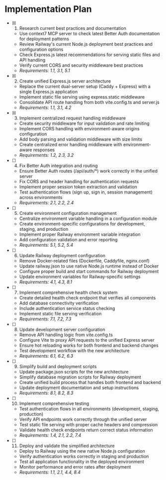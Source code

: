 # Implementation Plan

- [x] 1. Research current best practices and documentation

  - Use context7 MCP server to check latest Better Auth documentation for deployment patterns
  - Review Railway's current Node.js deployment best practices and configuration options
  - Check Express.js latest recommendations for serving static files and API handling
  - Verify current CORS and security middleware best practices
  - _Requirements: 1.1, 3.1, 5.1_

- [x] 2. Create unified Express.js server architecture

  - Replace the current dual-server setup (Caddy + Express) with a single Express.js application
  - Implement static file serving using express.static middleware
  - Consolidate API route handling from both vite.config.ts and server.js
  - _Requirements: 1.1, 3.1, 4.2_

- [x] 3. Implement centralized request handling middleware

  - Create security middleware for input validation and rate limiting
  - Implement CORS handling with environment-aware origins configuration
  - Add body parsing and validation middleware with size limits
  - Create centralized error handling middleware with environment-aware responses
  - _Requirements: 1.2, 2.3, 3.2_

- [ ] 4. Fix Better Auth integration and routing

  - Ensure Better Auth routes (/api/auth/\*) work correctly in the unified server
  - Fix CORS and header handling for authentication requests
  - Implement proper session token extraction and validation
  - Test authentication flows (sign up, sign in, session management) across environments
  - _Requirements: 2.1, 2.2, 2.4_

- [ ] 5. Create environment configuration management

  - Centralize environment variable handling in a configuration module
  - Create environment-specific configurations for development, staging, and production
  - Implement proper Railway environment variable integration
  - Add configuration validation and error reporting
  - _Requirements: 5.1, 5.2, 5.4_

- [ ] 6. Update Railway deployment configuration

  - Remove Docker-related files (Dockerfile, Caddyfile, nginx.conf)
  - Update railway.json to use native Node.js runtime instead of Docker
  - Configure proper build and start commands for Railway deployment
  - Update environment variables for Railway-specific settings
  - _Requirements: 4.1, 4.3, 8.1_

- [ ] 7. Implement comprehensive health check system

  - Create detailed health check endpoint that verifies all components
  - Add database connectivity verification
  - Include authentication service status checking
  - Implement static file serving verification
  - _Requirements: 7.1, 7.2, 7.3_

- [ ] 8. Update development server configuration

  - Remove API handling logic from vite.config.ts
  - Configure Vite to proxy API requests to the unified Express server
  - Ensure hot reloading works for both frontend and backend changes
  - Test development workflow with the new architecture
  - _Requirements: 6.1, 6.2, 6.3_

- [ ] 9. Simplify build and deployment scripts

  - Update package.json scripts for the new architecture
  - Simplify database migration scripts for Railway deployment
  - Create unified build process that handles both frontend and backend
  - Update deployment documentation and setup instructions
  - _Requirements: 8.1, 8.2, 8.3_

- [ ] 10. Implement comprehensive testing

  - Test authentication flows in all environments (development, staging, production)
  - Verify API endpoints work correctly through the unified server
  - Test static file serving with proper cache headers and compression
  - Validate health check endpoints return correct status information
  - _Requirements: 1.4, 2.1, 2.2, 7.4_

- [ ] 11. Deploy and validate the simplified architecture
  - Deploy to Railway using the new native Node.js configuration
  - Verify authentication works correctly in staging and production
  - Test all application functionality in the deployed environment
  - Monitor performance and error rates after deployment
  - _Requirements: 1.1, 2.1, 4.4, 8.4_
